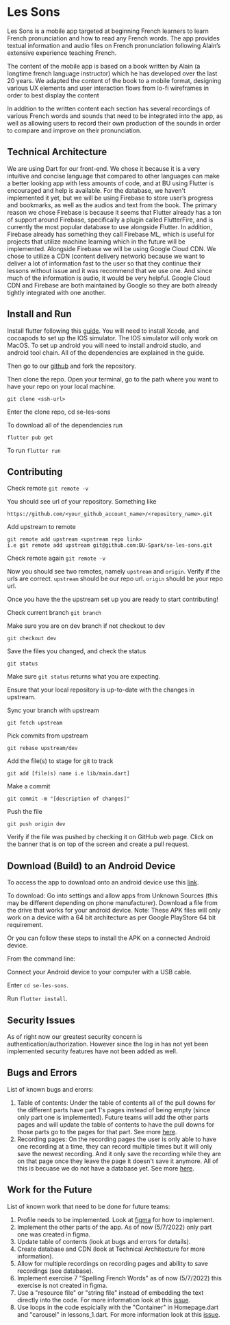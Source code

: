 # Les Sons

Les Sons is a mobile app targeted at beginning French learners to learn French pronunciation and how to read any French words. The app provides textual information and audio files on French pronunciation following Alain’s extensive experience teaching French.

The content of the mobile app is based on a book written by Alain (a longtime french language instructor) which he has developed over the last 20 years. We adapted the content of the book to a mobile format, designing various UX elements and user interaction flows from lo-fi wireframes in order to best display the content

In addition to the written content each section has several recordings of various French words and sounds that need to be integrated into the app, as well as allowing users to record their own production of the sounds in order to compare and improve on their pronunciation.

## Technical Architecture

We are using Dart for our front-end. We chose it because it is a very intuitive and concise language that compared to other languages can make a better looking app with less amounts of code, and at BU using Flutter is encouraged and help is available. For the database, we haven't implemented it yet, but we will be using Firebase to store user’s progress and bookmarks, as well as the audios and text from the book. The primary reason we chose Firebase is because it seems that Flutter already has a ton of support around Firebase, specifically a plugin called FlutterFire, and is currently the most popular database to use alongside Flutter. In addition, Firebase already has something they call Firebase ML, which is useful for projects that utilize machine learning which in the future will be implemented. Alongside Firebase we will be using Google Cloud CDN. We chose to utilize a CDN (content delivery network) because we want to deliver a lot of information fast to the user so that they continue their lessons without issue and it was recommend that we use one. And since much of the information is audio, it would be very helpful. Google Cloud CDN and Firebase are both maintained by Google so they are both already tightly integrated with one another.

## Install and Run

Install flutter following this [guide](https://docs.flutter.dev/get-started/install). You will need to install Xcode, and cocoapods to set up the IOS simulator. The IOS simulator will only work on MacOS. To set up android you will need to install android studio, and android tool chain. All of the dependencies are explained in the guide.

Then go to our [github](https://github.com/BU-Spark/se-les-sons/tree/dev) and fork the repository.

Then clone the repo. Open your terminal, go to the path where you want to have your repo on your local machine.
```
git clone <ssh-url>
```
Enter the clone repo, cd se-les-sons

To download all of the dependencies run
```
flutter pub get
```

To run `flutter run`



## Contributing

Check remote `git remote -v`

You should see url of your repository. Something like
```
https://github.com/<your_github_account_name>/<repository_name>.git
```
Add upstream to remote
```
git remote add upstream <upstream repo link>
i.e git remote add upstream git@github.com:BU-Spark/se-les-sons.git
```

Check remote again `git remote -v`

Now you should see two remotes, namely `upstream` and `origin`. Verify if the urls are correct. `upstream` should be our repo url. `origin` should be your repo url.

Once you have the the upstream set up you are ready to start contributing!

Check current branch `git branch`

Make sure you are on dev branch if not checkout to dev
```
git checkout dev
```

Save the files you changed, and check the status
```
git status
```
Make sure `git status` returns what you are expecting.

Ensure that your local repository is up-to-date with the changes in upstream.

Sync your branch with upstream
```
git fetch upstream
```

Pick commits from upstream
```
git rebase upstream/dev
```

Add the file(s) to stage for git to track
```
git add [file(s) name i.e lib/main.dart]
```
Make a commit
```
git commit -m "[description of changes]"
```

Push the file
```
git push origin dev
```

Verify if the file was pushed by checking it on GitHub web page. Click on the banner that is on top of the screen and create a pull request.

## Download (Build) to an Android Device

To access the app to download onto an android device use this [link](https://drive.google.com/drive/folders/1FhflO38qpi3iNnggRRZZ9pDE8jXqYN7l?usp=sharing).

To download: Go into settings and allow apps from Unknown Sources (this may be different depending on phone manufacturer). Download a file from the drive that works for your android device. Note: These APK files will only work on a device with a 64 bit architecture as per Google PlayStore 64 bit requirement.

Or you can follow these steps to install the APK on a connected Android device.

From the command line:

Connect your Android device to your computer with a USB cable.

Enter `cd se-les-sons`.

Run `flutter install`.

## Security Issues

As of right now our greatest security concern is authentication/authorization. However since the log in has not yet been implemented security features have not been added as well.

## Bugs and Errors

List of known bugs and erorrs:

1. Table of contents: Under the table of contents all of the pull downs for the different parts have part 1's pages instead of being empty (since only part one is implemented). Future teams will add the other parts pages and will update the table of contents to have the pull downs for those parts go to the pages for that part. See more [here](https://github.com/BU-Spark/se-les-sons/issues/22).
2. Recording pages: On the recording pages the user is only able to have one recording at a time, they can record multiple times but it will only save the newest recording. And it only save the recording while they are on that page once they leave the page it doesn't save it anymore. All of this is becuase we do not have a database yet. See more [here](https://github.com/BU-Spark/se-les-sons/issues/23).


## Work for the Future
List of known work that need to be done for future teams:

1. Profile needs to be implemented. Look at [figma](https://www.figma.com/file/qBaNdXu1HLB9GjImX2dDXS/LS%3A-Wireframes?node-id=206%3A518) for how to implement.
2. Implement the other parts of the app. As of now (5/7/2022) only part one was created in figma.
3. Update table of contents (look at bugs and errors for details).
4. Create database and CDN (look at Technical Architecture for more information).
5. Allow for multiple recordings on recording pages and ability to save recordings (see database).
6. Implement exercise 7 "Spelling French Words" as of now (5/7/2022) this exercise is not created in figma.
7. Use a "resource file" or "string file" instead of embedding the text directly into the code. For more information look at this [issue](https://github.com/BU-Spark/se-les-sons/issues/14).
8. Use loops in the code espicially with the "Container" in Homepage.dart and "carousel" in lessons_1.dart. For more information look at this [issue](https://github.com/BU-Spark/se-les-sons/issues/13).
 

